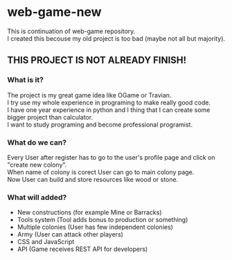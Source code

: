# web-game-new
This is continuation of web-game repository.  
I created this becouse my old project is too bad (maybe not all but majority).

## THIS PROJECT IS NOT ALREADY FINISH!

### What is it?
The project is my great game idea like OGame or Travian.  
I try use my whole experience in programing to make really good code.  
I have one year experience in python and I thing that I can create some bigger project than calculator.  
I want to study programing and become professional programist.  

### What do we can?
Every User after register has to go to the user's profile page and click on "create new colony".  
When name of colony is corect User can go to main colony page.  
Now User can build and store resources like wood or stone.

### What will added?
- New constructions (for example Mine or Barracks)
- Tools system (Tool adds bonus to production or something)
- Multiple colonies (User has few independent colonies)
- Army (User can attack other players)
- CSS and JavaScript
- API (Game receives REST API for developers)
